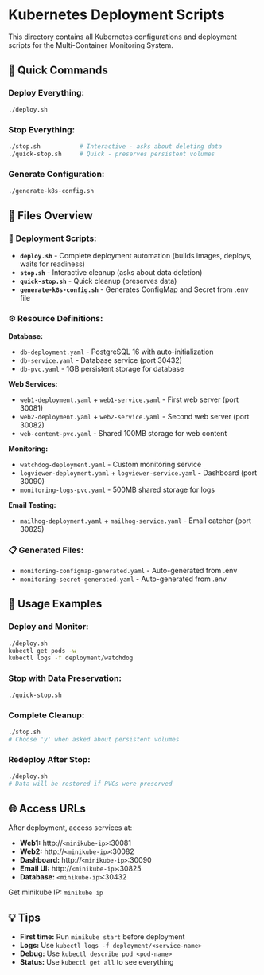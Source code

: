 # Kubernetes Deployment Scripts

This directory contains all Kubernetes configurations and deployment scripts for the Multi-Container Monitoring System.

## 🚀 Quick Commands

### Deploy Everything:
```bash
./deploy.sh
```

### Stop Everything:
```bash
./stop.sh           # Interactive - asks about deleting data
./quick-stop.sh     # Quick - preserves persistent volumes
```

### Generate Configuration:
```bash
./generate-k8s-config.sh
```

## 📁 Files Overview

### 🤖 **Deployment Scripts:**
- **`deploy.sh`** - Complete deployment automation (builds images, deploys, waits for readiness)
- **`stop.sh`** - Interactive cleanup (asks about data deletion)
- **`quick-stop.sh`** - Quick cleanup (preserves data)
- **`generate-k8s-config.sh`** - Generates ConfigMap and Secret from .env file

### ⚙️ **Resource Definitions:**

**Database:**
- `db-deployment.yaml` - PostgreSQL 16 with auto-initialization
- `db-service.yaml` - Database service (port 30432)
- `db-pvc.yaml` - 1GB persistent storage for database

**Web Services:**
- `web1-deployment.yaml` + `web1-service.yaml` - First web server (port 30081)
- `web2-deployment.yaml` + `web2-service.yaml` - Second web server (port 30082)
- `web-content-pvc.yaml` - Shared 100MB storage for web content

**Monitoring:**
- `watchdog-deployment.yaml` - Custom monitoring service
- `logviewer-deployment.yaml` + `logviewer-service.yaml` - Dashboard (port 30090)
- `monitoring-logs-pvc.yaml` - 500MB shared storage for logs

**Email Testing:**
- `mailhog-deployment.yaml` + `mailhog-service.yaml` - Email catcher (port 30825)

### 📋 **Generated Files:**
- `monitoring-configmap-generated.yaml` - Auto-generated from .env
- `monitoring-secret-generated.yaml` - Auto-generated from .env

## 🔧 Usage Examples

### Deploy and Monitor:
```bash
./deploy.sh
kubectl get pods -w
kubectl logs -f deployment/watchdog
```

### Stop with Data Preservation:
```bash
./quick-stop.sh
```

### Complete Cleanup:
```bash
./stop.sh
# Choose 'y' when asked about persistent volumes
```

### Redeploy After Stop:
```bash
./deploy.sh
# Data will be restored if PVCs were preserved
```

## 🌐 Access URLs

After deployment, access services at:
- **Web1:** http://`<minikube-ip>`:30081
- **Web2:** http://`<minikube-ip>`:30082
- **Dashboard:** http://`<minikube-ip>`:30090
- **Email UI:** http://`<minikube-ip>`:30825
- **Database:** `<minikube-ip>`:30432

Get minikube IP: `minikube ip`

## 💡 Tips

- **First time:** Run `minikube start` before deployment
- **Logs:** Use `kubectl logs -f deployment/<service-name>` 
- **Debug:** Use `kubectl describe pod <pod-name>`
- **Status:** Use `kubectl get all` to see everything
